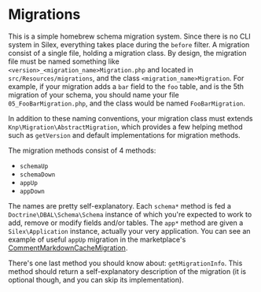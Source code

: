 # Migrations

This is a simple homebrew schema migration system. Since there is no CLI system in Silex, everything takes place during the `before` filter. A migration consist of a single file, holding a migration class. By design, the migration file must be named something like `<version>_<migration_name>Migration.php` and located in `src/Resources/migrations`, and the class `<migration_name>Migration`. For example, if your migration adds a `bar` field to the `foo` table, and is the 5th migration of your schema, you should name your file `05_FooBarMigration.php`, and the class would be named `FooBarMigration`.

In addition to these naming conventions, your migration class must extends `Knp\Migration\AbstractMigration`, which provides a few helping method such as `getVersion` and default implementations for migration methods.

The migration methods consist of 4 methods:

* `schemaUp`
* `schemaDown`
* `appUp`
* `appDown`

The names are pretty self-explanatory. Each `schema*` method is fed a `Doctrine\DBAL\Schema\Schema` instance of which you're expected to work to add, remove or modify fields and/or tables. The `app*` method are given a `Silex\Application` instance, actually your very application. You can see an example of useful `appUp` migration in the marketplace's [CommentMarkdownCacheMigration](https://github.com/knplabs/marketplace/blob/master/src/Resources/migrations/04_CommentMarkdownCacheMigration.php).

There's one last method you should know about: `getMigrationInfo`. This method should return a self-explanatory description of the migration (it is optional though, and you can skip its implementation).